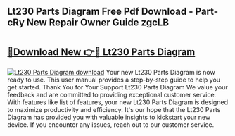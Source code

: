 ## Lt230 Parts Diagram Free Pdf Download - Part-cRy New Repair Owner Guide zgcLB

# <h2><a href="http://dfqlxl.blite.top/?on=Lt230+Parts+Diagram">🔗Download New 👉🔴 Lt230 Parts Diagram</a></h2>

[![Lt230 Parts Diagram download](https://i.imgur.com/lujVjoI.png)](http://dfqlxl.blite.top/?on=Lt230+Parts+Diagram)
Your new Lt230 Parts Diagram is now ready to use. This user manual provides a step-by-step guide to help you get started. Thank You for Your Support Lt230 Parts Diagram We value your feedback and are committed to providing exceptional customer service. With features like list of features, your new Lt230 Parts Diagram is designed to maximize productivity and efficiency. It's our hope that the Lt230 Parts Diagram has provided you with valuable insights to kickstart your new device. If you encounter any issues, reach out to our customer service.
